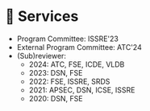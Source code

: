 
# 💼 Services
- Program Committee: ISSRE'23
- External Program Committee: ATC'24
- (Sub)reviewer: 
  - 2024: ATC, FSE, ICDE, VLDB
  - 2023: DSN, FSE
  - 2022: FSE, ISSRE, SRDS
  - 2021: APSEC, DSN, ICSE, ISSRE
  - 2020: DSN, FSE
